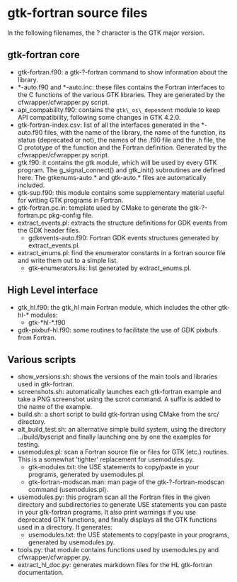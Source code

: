 # gtk-fortran source files

In the following filenames, the ? character is the GTK major version.

## gtk-fortran core

- gtk-fortran.f90: a gtk-?-fortran command to show information about the library.
- *-auto.f90 and *-auto.inc: these files contains the Fortran interfaces to the C functions of the various GTK libraries. They are generated by the cfwrapper/cfwrapper.py script.
- api\_compability.f90: contains the `gtk\_os\_dependent` module to keep API compatibility, following some changes in GTK 4.2.0.
- gtk-fortran-index.csv: list of all the interfaces generated in the *-auto.f90 files, with the name of the library, the name of the function, its status (deprecated or not), the names of the .f90 file and the .h file, the C prototype of the function and the Fortran definition. Generated by the cfwrapper/cfwrapper.py script.
- gtk.f90: it contains the gtk module, which will be used by every GTK program. The g_signal_connect() and gtk_init() subroutines are defined here. The gtkenums-auto.* and gtk-auto.* files are automatically included.
- gtk-sup.f90: this module contains some supplementary material useful for writing GTK programs in Fortran.
- gtk-fortran.pc.in: template used by CMake to generate the gtk-?-fortran.pc pkg-config file.
- extract_events.pl: extracts the structure definitions for GDK events from the GDK header files.
  - gdkevents-auto.f90: Fortran GDK events structures generated by extract_events.pl.
- extract_enums.pl: find the enumerator constants in a fortran source file and write them out to a simple list.
  - gtk-enumerators.lis: list generated by extract_enums.pl.

## High Level interface

- gtk_hl.f90: the gtk_hl main Fortran module, which includes the other gtk-hl-\* modules:
  - gtk-\*hl-\*.f90
- gdk-pixbuf-hl.f90: some routines to facilitate the use of GDK pixbufs from Fortran.

## Various scripts

- show_versions.sh: shows the versions of the main tools and libraries used in gtk-fortran.
- screenshots.sh: automatically launches each gtk-fortran example and take a PNG screenshot using the scrot command. A suffix is added to the name of the example.
- build.sh: a short script to build gtk-fortran using CMake from the src/ directory.
- alt_build_test.sh: an alternative simple build system, using the directory ../build/byscript and finally launching one by one the examples for testing.
- usemodules.pl: scan a Fortran source file or files for GTK (etc.) routines. This is a somewhat 'tighter' replacement for usemodules.py.
  - gtk-modules.txt: the USE statements to copy/paste in your programs, generated by usemodules.pl.
  - gtk-fortran-modscan.man: man page of the gtk-?-fortran-modscan command (usemodules.pl).
- usemodules.py: this program scan all the Fortran files in the given directory and subdirectories to generate USE statements you can paste in your gtk-fortran programs. It also print warnings if you use deprecated GTK functions, and finally displays all the GTK functions used in a directory. It generates:
  - usemodules.txt: the USE statements to copy/paste in your programs, generated by usemodules.py.
- tools.py: that module contains functions used by usemodules.py and cfwrapper/cfwrapper.py.
- extract_hl_doc.py: generates markdown files for the HL gtk-fortran documentation.

